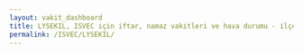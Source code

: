 ```yaml
---
layout: vakit_dashboard
title: LYSEKIL, ISVEC için iftar, namaz vakitleri ve hava durumu - ilçe/eyalet seç
permalink: /ISVEC/LYSEKIL/
---
```


<script type="text/javascript">
  var GLOBAL_COUNTRY = 'ISVEC';
  var GLOBAL_CITY = 'LYSEKIL';
  var GLOBAL_STATE = '';
  var lat = 72;
  var lon = 21;
</script>
